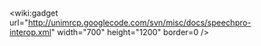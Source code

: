 &lt;wiki:gadget url="http://unimrcp.googlecode.com/svn/misc/docs/speechpro-interop.xml" width="700" height="1200" border=0 /&gt;